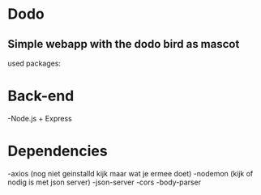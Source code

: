 # Dodo
Simple webapp with the dodo bird as mascot
------
used packages:

Back-end
========
-Node.js + Express

Dependencies
============
-axios (nog niet geinstalld kijk maar wat je ermee doet)
-nodemon (kijk of nodig is met json server)
-json-server
-cors
-body-parser
